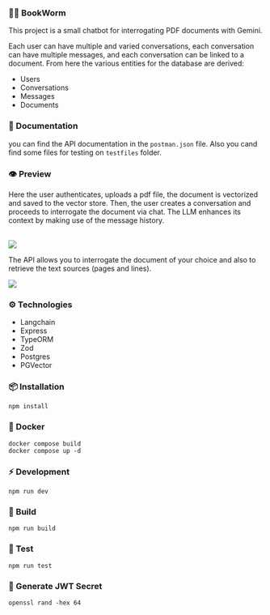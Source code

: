 ### 📕🐭 BookWorm

This project is a small chatbot for interrogating PDF documents with Gemini.

Each user can have multiple and varied conversations, each conversation can have multiple messages, and each conversation can be linked to a document.
From here the various entities for the database are derived:

- Users
- Conversations
- Messages
- Documents

### 📗 Documentation

you can find the API documentation in the `postman.json` file. Also you cand find some files for testing on `testfiles` folder.

### 👁️ Preview

Here the user authenticates, uploads a pdf file, the document is vectorized and saved to the vector store. Then, the user creates a conversation and proceeds to interrogate the document via chat. The LLM enhances its context by making use of the message history.
<br>

<br>
<img
    src="./docs/demo.gif"
/>

<br>

The API allows you to interrogate the document of your choice and also to retrieve the text sources (pages and lines).
<br>

<img
    src="./docs/demo2.gif"
/>

### ⚙️ Technologies

- Langchain
- Express
- TypeORM
- Zod
- Postgres
- PGVector

### 📦 Installation

```
npm install
```

### 🐋 Docker

```
docker compose build
docker compose up -d
```

### ⚡️ Development

```
npm run dev
```

### 🚀 Build

```
npm run build
```

### 🧪 Test

```
npm run test
```

### 🔐 Generate JWT Secret

```
openssl rand -hex 64
```
